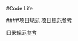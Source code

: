 #Code Life

####项目规范
<a href="http://alloyteam.github.io/CodeGuide/" target="_blank">项目规范参考</a>

<a href="https://github.com/ecomfe/spec/blob/master/directory.md" target="_blank">目录规范参考</a>
